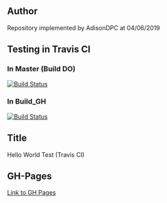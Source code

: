 ## Author

Repository implemented by AdisonDPC at 04/06/2019

## Testing in Travis CI

### In Master (Build DO)

[![Build Status](https://travis-ci.org/AdisonDPC/hello_world_test.svg?branch=master)](https://travis-ci.org/AdisonDPC/hello_world_test)

### In Build_GH

[![Build Status](https://travis-ci.org/AdisonDPC/hello_world_test.svg?branch=build_gh)](https://travis-ci.org/AdisonDPC/hello_world_test)

## Title

Hello World Test (Travis CI)

## GH-Pages

[Link to GH Pages](https://adisondpc.github.io/hello_world_test)